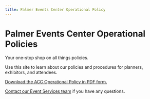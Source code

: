 ```yaml
---
title: Palmer Events Center Operational Policy
---
```


# Palmer Events Center Operational Policies

Your one-stop shop on all things policies.

Use this site to learn about our policies and procedures for planners, exhibitors, and attendees.

[Download the ACC Operational Policy in PDF form.](https://assets.austinconventioncenter.com/2024/ACC-Operational-Policy-2024-2025.pdf)

[Contact our Event Services team](https://www.palmereventscenter.com/contact-event-services/) if you have any questions.
